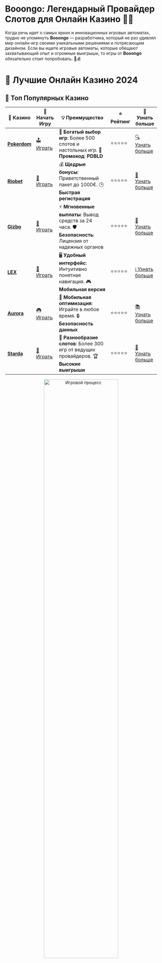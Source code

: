 # **Booongo**: Легендарный Провайдер Слотов для Онлайн Казино 🎰🔥

Когда речь идет о самых ярких и инновационных игровых автоматах, трудно не упомянуть **Booongo** — разработчика, который не раз удивлял мир онлайн-игр своими уникальными решениями и потрясающим дизайном. Если вы ищете игровые автоматы, которые обещают захватывающий опыт и огромные выигрыши, то игры от **Booongo** обязательно стоит попробовать. 🌟💰

# 🎰 Лучшие Онлайн Казино 2024

## 🌟 Топ Популярных Казино

| 🎲 **Казино** | 🔗 **Начать Игру** | 💡 **Преимущество** | ⭐ **Рейтинг** | 🔗 **Узнать больше** |
|--------------|---------------------|---------------------|----------------|----------------------|
| [**Pokerdom**](https://brandplay.link/4k77v2yx) | [🕹️ Играть](https://brandplay.link/4k77v2yx) | 🎉 **Богатый выбор игр**: Более 500 слотов и настольных игр. 🎁 **Промокод**: **PDBLD** | ⭐⭐⭐⭐⭐ | [🔍 Узнать больше](https://brandplay.link/4k77v2yx) |
| [**Riobet**](https://brandplay.link/7xBLTPyj) | [🎰 Играть](https://brandplay.link/7xBLTPyj) | 💰 **Щедрые бонусы**: Приветственный пакет до 1000€. 🕒 **Быстрая регистрация** | ⭐⭐⭐⭐⭐ | [📖 Узнать больше](https://brandplay.link/7xBLTPyj) |
| [**Gizbo**](https://brandplay.link/bprXw4YV) | [🎲 Играть](https://brandplay.link/bprXw4YV) | ⚡ **Мгновенные выплаты**: Вывод средств за 24 часа. 🛡️ **Безопасность**: Лицензия от надежных органов | ⭐⭐⭐⭐⭐ | [📝 Узнать больше](https://brandplay.link/bprXw4YV) |
| [**LEX**](https://brandplay.link/zW4hdDFV) | [🤑 Играть](https://brandplay.link/zW4hdDFV) | 🖥️ **Удобный интерфейс**: Интуитивно понятная навигация. 🎮 **Мобильная версия** | ⭐⭐⭐⭐⭐ | [ℹ️ Узнать больше](https://brandplay.link/zW4hdDFV) |
| [**Aurora**](https://10trafic-stat2.com/click/668546556bcc6313411604bd/6766/13032/subaccount) | [🎮 Играть](https://10trafic-stat2.com/click/668546556bcc6313411604bd/6766/13032/subaccount) | 📱 **Мобильная оптимизация**: Играйте в любое время. 🔒 **Безопасность данных** | ⭐⭐⭐⭐⭐ | [📚 Узнать больше](https://10trafic-stat2.com/click/668546556bcc6313411604bd/6766/13032/subaccount) |
| [**Starda**](https://brandplay.link/fB7xwRFL) | [🎯 Играть](https://brandplay.link/fB7xwRFL) | 🎰 **Разнообразие слотов**: Более 300 игр от ведущих провайдеров. 🏆 **Высокие выигрыши** | ⭐⭐⭐⭐⭐ | [🔎 Узнать больше](https://brandplay.link/fB7xwRFL) |

<div align="center">
    <img src="https://i.pinimg.com/originals/87/9e/b9/879eb9354dd0699582408b68f2e253b2.gif" alt="Игровой процесс" width="70%">
</div>

## 💎 Лучшие Бонусы и Акции

| 🎲 **Казино** | 🔗 **Начать Игру** | 💡 **Преимущество** | ⭐ **Рейтинг** | 🔗 **Узнать больше** |
|--------------|---------------------|---------------------|----------------|----------------------|
| [**Kometa**](https://brandplay.link/8ZymQJV8) | [🎰 Играть](https://brandplay.link/8ZymQJV8) | 🎁 **Эксклюзивные бонусы**: Регулярные акции и промо. 🔄 **Программы лояльности** | ⭐⭐⭐⭐☆ | [🔍 Узнать больше](https://brandplay.link/8ZymQJV8) |
| [**R7**](https://brandplay.link/bMd3Yjsw) | [🕹️ Играть](https://brandplay.link/bMd3Yjsw) | 🕒 **Круглосуточная поддержка**: Всегда на связи. 💸 **Высокие лимиты** | ⭐⭐⭐⭐☆ | [📖 Узнать больше](https://brandplay.link/bMd3Yjsw) |
| [**7K**](https://brandplay.link/BvQyFShp) | [🎲 Играть](https://brandplay.link/BvQyFShp) | 🌟 **Эксклюзивные бонусы**: Только для VIP игроков. 🎉 **Сезонные акции** | ⭐⭐⭐⭐☆ | [📝 Узнать больше](https://brandplay.link/BvQyFShp) |
| [**Kent**](https://brandplay.link/Fv2WP3js) | [🤑 Играть](https://brandplay.link/Fv2WP3js) | 📈 **Высокий RTP**: Более 98%. 💼 **Профессиональная поддержка** | ⭐⭐⭐⭐☆ | [ℹ️ Узнать больше](https://brandplay.link/Fv2WP3js) |
| [**1Xslots**](https://brandplay.link/hSB1khtr) | [🎮 Играть](https://brandplay.link/hSB1khtr) | 🎉 **Множество акций**: Еженедельные бонусы и турниры. 🛡️ **Безопасность** | ⭐⭐⭐⭐☆ | [📚 Узнать больше](https://brandplay.link/hSB1khtr) |
| [**Gama**](https://brandplay.link/j6NMKsDz) | [🎯 Играть](https://brandplay.link/j6NMKsDz) | 🔍 **Интуитивный интерфейс**: Легкость использования. 🏅 **Престижные турниры** | ⭐⭐⭐⭐☆ | [🔎 Узнать больше](https://brandplay.link/j6NMKsDz) |

<div align="center">
    <img src="https://i.pinimg.com/originals/87/9e/b9/879eb9354dd0699582408b68f2e253b2.gif" alt="Игровой процесс" width="70%">
</div>

## 🚀 Быстрые Выигрыши и Поддержка

| 🎲 **Казино** | 🔗 **Начать Игру** | 💡 **Преимущество** | ⭐ **Рейтинг** | 🔗 **Узнать больше** |
|--------------|---------------------|---------------------|----------------|----------------------|
| [**Onion**](https://brandplay.link/zBGRVpQ9) | [🎰 Играть](https://brandplay.link/zBGRVpQ9) | 🤑 **Низкие ставки**: Идеально для начинающих. 🔄 **Быстрые выводы** | ⭐⭐⭐⭐☆ | [🔍 Узнать больше](https://brandplay.link/zBGRVpQ9) |
| [**Чемпион**](https://temon-gter.cfd/go/lRq?p80412p304504pcc44t17455) | [🕹️ Играть](https://temon-gter.cfd/go/lRq?p80412p304504pcc44t17455) | 🏅 **Лояльная программа**: Награды за активность. 🎁 **Ежемесячные бонусы** | ⭐⭐⭐⭐☆ | [📖 Узнать больше](https://temon-gter.cfd/go/lRq?p80412p304504pcc44t17455) |
| [**Vavada**](https://vavadapartner.pro/?promo=ea5c9275-6854-4505-94fc-95ab18221945-linkb2) | [🎲 Играть](https://vavadapartner.pro/?promo=ea5c9275-6854-4505-94fc-95ab18221945-linkb2) | 🚀 **Быстрая регистрация**: Начните играть мгновенно. 🔐 **Безопасные транзакции** | ⭐⭐⭐⭐☆ | [📝 Узнать больше](https://vavadapartner.pro/?promo=ea5c9275-6854-4505-94fc-95ab18221945-linkb2) |
| [**Friends**](https://gofriends.kim/linkb2) | [🤑 Играть](https://gofriends.kim/linkb2) | 🤝 **Социальные игры**: Играйте с друзьями. 🌐 **Мультиплатформенность** | ⭐⭐⭐⭐☆ | [ℹ️ Узнать больше](https://gofriends.kim/linkb2) |
| [**1WIN**](https://brandplay.link/smXVpBbG) | [🎮 Играть](https://brandplay.link/smXVpBbG) | 🏆 **Спортивные ставки**: Широкий выбор видов спорта. 💵 **Высокие коэффициенты** | ⭐⭐⭐⭐☆ | [📚 Узнать больше](https://brandplay.link/smXVpBbG) |
| [**Drip**](https://drp-ircp01.com/c07e6a3db) | [🎯 Играть](https://drp-ircp01.com/c07e6a3db) | 🌐 **Инновационные игры**: Новейшие игровые технологии. 🛡️ **Высокая безопасность** | ⭐⭐⭐⭐☆ | [🔎 Узнать больше](https://drp-ircp01.com/c07e6a3db) |
| [**JoyCasino**](https://rpc30.call2me.pro/?/ru/registration?apkpop=0&partner=p24970p3291217pc98f) | [🎰 Играть](https://rpc30.call2me.pro/?/ru/registration?apkpop=0&partner=p24970p3291217pc98f) | 🎁 **Приятные бонусы**: Ежедневные акции и подарки. 🕹️ **Разнообразие игр** | ⭐⭐⭐⭐☆ | [🔍 Узнать больше](https://rpc30.call2me.pro/?/ru/registration?apkpop=0&partner=p24970p3291217pc98f) |

<div align="center">
    <img src="https://i.pinimg.com/originals/87/9e/b9/879eb9354dd0699582408b68f2e253b2.gif" alt="Игровой процесс" width="70%">
</div>
---

✨ **Выбирайте лучшее казино для себя и наслаждайтесь игрой! Удачи!** ✨
![Booongo](https://i.pinimg.com/originals/a9/29/6e/a9296ea1cf6a7c20a985e593451f0323.png)

### Что Такое **Booongo**? 🧑‍💻🎮

**Booongo** — это один из ведущих разработчиков программного обеспечения для онлайн-казино, который специализируется на создании инновационных и увлекательных слотов. Компания была основана в 2015 году и с тех пор зарекомендовала себя как производитель качественных игр, которые пользуются большой популярностью у игроков по всему миру.

Слоты от **Booongo** выделяются необычной механикой, яркими визуальными эффектами и множеством интересных бонусных функций. Эти игры адаптированы для различных устройств, и в них можно играть не только на компьютерах, но и на мобильных устройствах. 📱💻

### Топ-5 Слотов от **Booongo**, Которые Стоит Попробовать 🎰💎

1. **Hold and Win** 🔒💰  
   Этот слот стал настоящей классикой среди игр от **Booongo**. В нем реализована функция **Hold and Win**, которая позволяет игрокам выигрывать бонусные раунды и множители. Яркая графика и интересные бонусные игры делают его одним из самых популярных.

2. **Thunder of Olympus** ⚡🏛️  
   Погрузитесь в мир древнегреческих богов с этим захватывающим слотом. Игрокам предлагаются **бонусные спины** и **множители**, а также шанс на огромные выигрыши в бонусной игре.

3. **Wild Eruption** 🌋🔥  
   Слот с яркой темой вулканов и дикой природы. В нем реализована уникальная функция **трансформирующихся символов**, которые увеличивают ваши шансы на крупные выигрыши и дарят невероятные эмоции во время игры.

4. **Tropical Tiki** 🍍🌴  
   Яркий и веселый слот, где на барабанах появляются тропические символы и бонусные фичи. В игре есть **бесплатные спины**, **множители** и шанс на крупные призы, что делает его любимым у многих игроков.

5. **Fruits & Stars** 🍒⭐  
   Классическая тема фруктов с современными функциями, такими как **множители и бесплатные вращения**. Этот слот идеально подходит для любителей простых, но прибыльных игр.

### Особенности Слотов от **Booongo** 🎨✨

1. **Инновационные Бонусные Игры** 🎁  
   Одной из особенностей слотов от **Booongo** являются бонусные игры, которые могут включать бесплатные вращения, множители и уникальные функции, такие как **Hold and Win**. Эти бонусы увеличивают шанс на крупные выигрыши и делают процесс игры более захватывающим.

2. **Высокий RTP** 📈  
   Слоты от **Booongo** имеют отличный процент отдачи (RTP), который может достигать 96-98%. Это означает, что игроки имеют хорошие шансы на успех и прибыль в процессе игры.

3. **Уникальная Механика Игр** 🧩  
   Разработчики постоянно предлагают новые механики, такие как **Hold and Win**, которые дарят игрокам больше возможностей для выигрыша. Это одна из причин, почему слоты **Booongo** так популярны.

4. **Кроссплатформенные Игры** 📱💻  
   Все игры от **Booongo** адаптированы для мобильных устройств и компьютеров, что позволяет играть в любые игры в любое время и в любом месте.

### Как Выбрать **Booongo** Слот? 🤔

1. **Тематика игры** 🎨  
   Выбирайте слот, который вам наиболее интересен по тематике. Если вы любите мифологию и древние цивилизации, попробуйте **Thunder of Olympus**. Если же предпочитаете более простые и классические темы, обратите внимание на **Fruits & Stars**.

2. **Бонусы и особенности** 🎉  
   Обратите внимание на слоты, которые предлагают бонусные функции, такие как **бесплатные вращения**, **множители** и уникальные бонусные игры. Эти особенности значительно увеличивают ваши шансы на победу.

3. **Волатильность игры** 🎰  
   Если вы предпочитаете рисковать и хотите получить большие выигрыши, выберите слоты с высокой волатильностью. Для тех, кто хочет стабильные выигрыши, лучше подойдут игры с низкой или средней волатильностью.

### Заключение: Почему Стоит Играть в Слоты от **Booongo**? 🎉💸

Слоты от **Booongo** — это отличные игры с уникальными функциями, захватывающим процессом и высокими шансами на выигрыш. Независимо от того, являетесь ли вы новичком в мире онлайн-казино или опытным игроком, **Booongo** предлагает вам увлекательные и прибыльные игры, которые подарят незабываемые эмоции.

Выбирайте любимые слоты и наслаждайтесь игровым процессом! 🚀🎰
